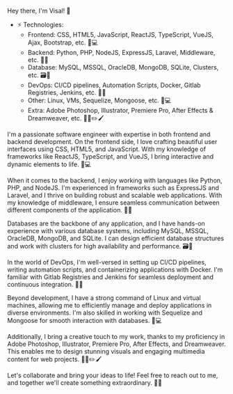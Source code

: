 Hey there, I'm Visal! 👋

- ⚡ Technologies:
  - Frontend: CSS, HTML5, JavaScript, ReactJS, TypeScript, VueJS, Ajax, Bootstrap, etc. 🎨💻
  - Backend: Python, PHP, NodeJS, ExpressJS, Laravel, Middleware, etc. 🐍🔧
  - Database: MySQL, MSSQL, OracleDB, MongoDB, SQLite, Clusters, etc. 🗃️💾
  - DevOps: CI/CD pipelines, Automation Scripts, Docker, Gitlab Registries, Jenkins, etc. 🚀🔧
  - Other: Linux, VMs, Sequelize, Mongoose, etc. 🐧💻
  - Extra: Adobe Photoshop, Illustrator, Premiere Pro, After Effects & Dreamweaver, etc. 🎨🎥✏️🖌️

I'm a passionate software engineer with expertise in both frontend and backend development. On the frontend side, I love crafting beautiful user interfaces using CSS, HTML5, and JavaScript. With my knowledge of frameworks like ReactJS, TypeScript, and VueJS, I bring interactive and dynamic elements to life. 🌈💻

When it comes to the backend, I enjoy working with languages like Python, PHP, and NodeJS. I'm experienced in frameworks such as ExpressJS and Laravel, and I thrive on building robust and scalable web applications. With my knowledge of middleware, I ensure seamless communication between different components of the application. 🐍🔧

Databases are the backbone of any application, and I have hands-on experience with various database systems, including MySQL, MSSQL, OracleDB, MongoDB, and SQLite. I can design efficient database structures and work with clusters for high availability and performance. 🗃️💾

In the world of DevOps, I'm well-versed in setting up CI/CD pipelines, writing automation scripts, and containerizing applications with Docker. I'm familiar with Gitlab Registries and Jenkins for seamless deployment and continuous integration. 🚀🔧

Beyond development, I have a strong command of Linux and virtual machines, allowing me to efficiently manage and deploy applications in diverse environments. I'm also skilled in working with Sequelize and Mongoose for smooth interaction with databases. 🐧💻

Additionally, I bring a creative touch to my work, thanks to my proficiency in Adobe Photoshop, Illustrator, Premiere Pro, After Effects, and Dreamweaver. This enables me to design stunning visuals and engaging multimedia content for web projects. 🎨🎥✏️🖌️

Let's collaborate and bring your ideas to life! Feel free to reach out to me, and together we'll create something extraordinary. 💪😄

